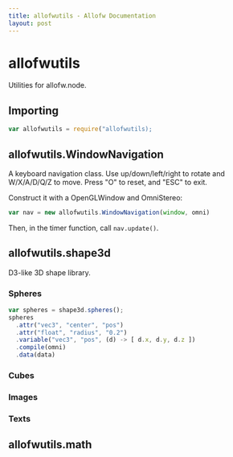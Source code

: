 ```yaml
---
title: allofwutils - Allofw Documentation
layout: post
---
```


allofwutils
====

Utilities for allofw.node.

## Importing

```javascript
var allofwutils = require("allofwutils);
```

## allofwutils.WindowNavigation

A keyboard navigation class. Use up/down/left/right to rotate and W/X/A/D/Q/Z to move. Press "O" to reset, and "ESC" to exit.

Construct it with a OpenGLWindow and OmniStereo:

```javascript
var nav = new allofwutils.WindowNavigation(window, omni)
```

Then, in the timer function, call `nav.update()`.

## allofwutils.shape3d

D3-like 3D shape library.

### Spheres

```javascript
var spheres = shape3d.spheres();
spheres
  .attr("vec3", "center", "pos")
  .attr("float", "radius", "0.2")
  .variable("vec3", "pos", (d) -> [ d.x, d.y, d.z ])
  .compile(omni)
  .data(data)
```

### Cubes

### Images

### Texts

## allofwutils.math
